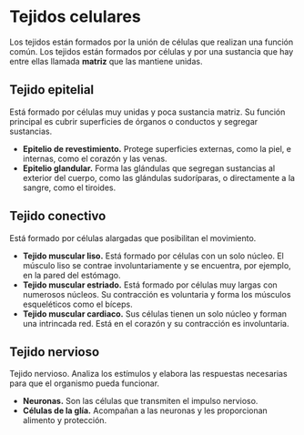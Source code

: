 # Tejidos celulares

Los tejidos están formados por la unión de células que realizan una función común. Los tejidos están formados por células y por una sustancia que hay entre ellas llamada **matriz** que las mantiene unidas.

## Tejido epitelial

Está formado por células muy unidas y poca sustancia matriz. Su función principal es cubrir superficies de órganos o conductos y segregar sustancias.
* **Epitelio de revestimiento.** Protege superficies externas, como la piel, e internas, como el corazón y las venas.
* **Epitelio glandular.** Forma las glándulas que segregan sustancias al exterior del cuerpo, como las glándulas sudoríparas, o directamente a la sangre, como el tiroides.

## Tejido conectivo

Está formado por células alargadas que posibilitan el movimiento.
* **Tejido muscular liso.** Está formado por células con un solo núcleo. El músculo liso se contrae involuntariamente y se encuentra, por ejemplo, en la pared del estómago.
* **Tejido muscular estriado.** Está formado por células muy largas con numerosos núcleos. Su contracción es voluntaria y forma los músculos esqueléticos como el bíceps.
* **Tejido muscular cardiaco.** Sus células tienen un solo núcleo y forman una intrincada red. Está en el corazón y su contracción es involuntaria.

## Tejido nervioso

Tejido nervioso. Analiza los estímulos y elabora las respuestas necesarias para que el organismo pueda funcionar.
* **Neuronas.** Son las células que transmiten el impulso nervioso.
* **Células de la glía.** Acompañan a las neuronas y les proporcionan alimento y protección.